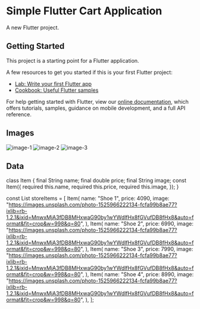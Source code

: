# Simple Flutter Cart Application

A new Flutter project.

## Getting Started

This project is a starting point for a Flutter application.

A few resources to get you started if this is your first Flutter project:

- [Lab: Write your first Flutter app](https://flutter.dev/docs/get-started/codelab)
- [Cookbook: Useful Flutter samples](https://flutter.dev/docs/cookbook)

For help getting started with Flutter, view our
[online documentation](https://flutter.dev/docs), which offers tutorials,
samples, guidance on mobile development, and a full API reference.

## Images

![image-1](https://user-images.githubusercontent.com/68675674/155886623-2da0fa73-3fd8-42bc-8ead-988780f693b9.png)
![image-2](https://user-images.githubusercontent.com/68675674/155886657-381f03bd-abb5-45c1-8c1c-34d6c180ef9a.png)
![image-3](https://user-images.githubusercontent.com/68675674/155886678-2057734d-2e16-4019-aa64-7def5e5caa6a.png)

## Data

class Item {
  final String name;
  final double price;
  final String image;
  const Item({
    required this.name,
    required this.price,
    required this.image,
  });
}

const List<Item> storeItems = [
  Item(
    name: "Shoe 1",
    price: 4090,
    image:
        "https://images.unsplash.com/photo-1525966222134-fcfa99b8ae77?ixlib=rb-1.2.1&ixid=MnwxMjA3fDB8MHxwaG90by1wYWdlfHx8fGVufDB8fHx8&auto=format&fit=crop&w=998&q=80",
  ),
  Item(
    name: "Shoe 2",
    price: 6990,
    image:
        "https://images.unsplash.com/photo-1525966222134-fcfa99b8ae77?ixlib=rb-1.2.1&ixid=MnwxMjA3fDB8MHxwaG90by1wYWdlfHx8fGVufDB8fHx8&auto=format&fit=crop&w=998&q=80",
  ),
  Item(
    name: "Shoe 3",
    price: 7990,
    image:
        "https://images.unsplash.com/photo-1525966222134-fcfa99b8ae77?ixlib=rb-1.2.1&ixid=MnwxMjA3fDB8MHxwaG90by1wYWdlfHx8fGVufDB8fHx8&auto=format&fit=crop&w=998&q=80",
  ),
  Item(
    name: "Shoe 4",
    price: 8990,
    image:
        "https://images.unsplash.com/photo-1525966222134-fcfa99b8ae77?ixlib=rb-1.2.1&ixid=MnwxMjA3fDB8MHxwaG90by1wYWdlfHx8fGVufDB8fHx8&auto=format&fit=crop&w=998&q=80",
  ),
];
